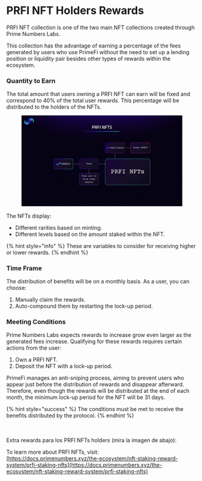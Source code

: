 # PRFI NFT Holders Rewards

PRFI NFT collection is one of the two main NFT collections created through Prime Numbers Labs.

This collection has the advantage of earning a percentage of the fees generated by users who use PrimeFi without the need to set up a lending position or liquidity pair besides other types of rewards within the ecosystem.

### **Quantity to Earn**

The total amount that users owning a PRFI NFT can earn will be fixed and correspond to 40% of the total user rewards. This percentage will be distributed to the holders of the NFTs.

<figure><img src="../../.gitbook/assets/Copia de PF Whitepaper (8).jpg" alt="" width="563"><figcaption></figcaption></figure>

The NFTs display:

* Different rarities based on minting.
* Different levels based on the amount staked within the NFT.

{% hint style="info" %}
These are variables to consider for receiving higher or lower rewards.
{% endhint %}

### **Time Frame**

The distribution of benefits will be on a monthly basis. As a user, you can choose:

1. Manually claim the rewards.
2. Auto-compound them by restarting the lock-up period.

### **Meeting Conditions**

Prime Numbers Labs expects rewards to increase grow even larger as the generated fees increase. Qualifying for these rewards requires certain actions from the user:

1. Own a PRFI NFT.
2. Deposit the NFT with a lock-up period.

PrimeFi manages an anti-sniping process, aiming to prevent users who appear just before the distribution of rewards and disappear afterward. Therefore, even though the rewards will be distributed at the end of each month, the minimum lock-up period for the NFT will be 31 days.

{% hint style="success" %}
The conditions must be met to receive the benefits distributed by the protocol.
{% endhint %}

\
\
Extra rewards para los PRFI NFTs holders (mira la imagen de abajo):



To learn more about PRFI NFTs, visit:\
[https://docs.primenumbers.xyz/the-ecosystem/nft-staking-reward-system/prfi-staking-nfts](https://docs.primenumbers.xyz/the-ecosystem/nft-staking-reward-system/prfi-staking-nfts)

